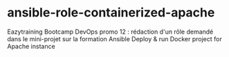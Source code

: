 # ansible-role-containerized-apache
Eazytraining Bootcamp DevOps promo 12 : rédaction d'un rôle demandé dans le mini-projet sur la formation Ansible
Deploy & run Docker project for Apache instance
